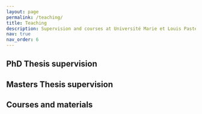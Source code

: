 ```yaml
---
layout: page
permalink: /teaching/
title: Teaching
description: Supervision and courses at Université Marie et Louis Pasteur.
nav: true
nav_order: 6
---
```


## PhD Thesis supervision

## Masters Thesis supervision

## Courses and materials

